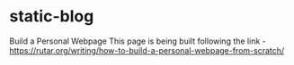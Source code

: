 # static-blog
Build a Personal Webpage
This page is being built following the link - https://rutar.org/writing/how-to-build-a-personal-webpage-from-scratch/
